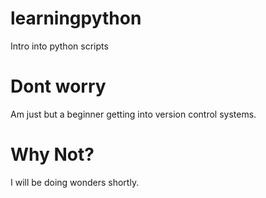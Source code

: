 # learningpython
Intro into python scripts

# Dont worry

Am just but a beginner getting into version control
systems.

# Why Not?

I will be doing wonders shortly.